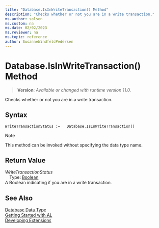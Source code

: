 ```yaml
---
title: "Database.IsInWriteTransaction() Method"
description: "Checks whether or not you are in a write transaction."
ms.author: solsen
ms.custom: na
ms.date: 02/02/2023
ms.reviewer: na
ms.topic: reference
author: SusanneWindfeldPedersen
---
```

[//]: # (START>DO_NOT_EDIT)
[//]: # (IMPORTANT:Do not edit any of the content between here and the END>DO_NOT_EDIT.)
[//]: # (Any modifications should be made in the .xml files in the ModernDev repo.)
# Database.IsInWriteTransaction() Method
> **Version**: _Available or changed with runtime version 11.0._

Checks whether or not you are in a write transaction.


## Syntax
```AL
WriteTransactionStatus :=   Database.IsInWriteTransaction()
```
> [!NOTE]
> This method can be invoked without specifying the data type name.

## Return Value
*WriteTransactionStatus*  
&emsp;Type: [Boolean](../boolean/boolean-data-type.md)  
A Boolean indicating if you are in a write transaction.


[//]: # (IMPORTANT: END>DO_NOT_EDIT)
## See Also
[Database Data Type](database-data-type.md)  
[Getting Started with AL](../../devenv-get-started.md)  
[Developing Extensions](../../devenv-dev-overview.md)